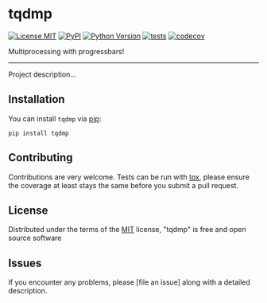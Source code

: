 # tqdmp

[![License MIT](https://img.shields.io/pypi/l/tqdmp.svg?color=green)](https://github.com/Karol-G/tqdmp/raw/main/LICENSE)
[![PyPI](https://img.shields.io/pypi/v/tqdmp.svg?color=green)](https://pypi.org/project/tqdmp)
[![Python Version](https://img.shields.io/pypi/pyversions/tqdmp.svg?color=green)](https://python.org)
[![tests](https://github.com/Karol-G/tqdmp/workflows/tests/badge.svg)](https://github.com/Karol-G/tqdmp/actions)
[![codecov](https://codecov.io/gh/Karol-G/tqdmp/branch/main/graph/badge.svg)](https://codecov.io/gh/Karol-G/tqdmp)

Multiprocessing with progressbars!

----------------------------------

Project description...

## Installation

You can install `tqdmp` via [pip]:

    pip install tqdmp




## Contributing

Contributions are very welcome. Tests can be run with [tox], please ensure
the coverage at least stays the same before you submit a pull request.

## License

Distributed under the terms of the [MIT] license,
"tqdmp" is free and open source software

## Issues

If you encounter any problems, please [file an issue] along with a detailed description.

[Cookiecutter]: https://github.com/audreyr/cookiecutter
[MIT]: http://opensource.org/licenses/MIT
[BSD-3]: http://opensource.org/licenses/BSD-3-Clause
[GNU GPL v3.0]: http://www.gnu.org/licenses/gpl-3.0.txt
[GNU LGPL v3.0]: http://www.gnu.org/licenses/lgpl-3.0.txt
[Apache Software License 2.0]: http://www.apache.org/licenses/LICENSE-2.0
[Mozilla Public License 2.0]: https://www.mozilla.org/media/MPL/2.0/index.txt

[tox]: https://tox.readthedocs.io/en/latest/
[pip]: https://pypi.org/project/pip/
[PyPI]: https://pypi.org/
